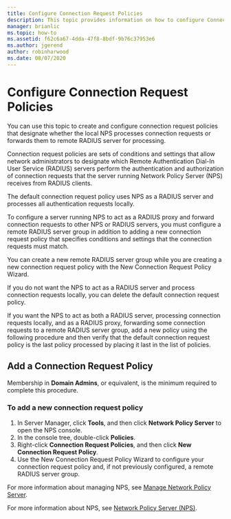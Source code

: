 ```yaml
---
title: Configure Connection Request Policies
description: This topic provides information on how to configure Connection Request Policies in Network Policy Server in Windows Server 2016.
manager: brianlic
ms.topic: how-to
ms.assetid: f62c6a67-4dda-47f8-8bdf-9b76c37953e6
ms.author: jgerend
author: robinharwood
ms.date: 08/07/2020
---
```


# Configure Connection Request Policies

You can use this topic to create and configure connection request policies that designate whether the local NPS processes connection requests or forwards them to remote RADIUS server for processing.

Connection request policies are sets of conditions and settings that allow network administrators to designate which Remote Authentication Dial-In User Service (RADIUS) servers perform the authentication and authorization of connection requests that the server running Network Policy Server \(NPS\) receives from RADIUS clients.

The default connection request policy uses NPS as a RADIUS server and processes all authentication requests locally.

To configure a server running NPS to act as a RADIUS proxy and forward connection requests to other NPS or RADIUS servers, you must configure a remote RADIUS server group in addition to adding a new connection request policy that specifies conditions and settings that the connection requests must match.

You can create a new remote RADIUS server group while you are creating a new connection request policy with the New Connection Request Policy Wizard.

If you do not want the NPS to act as a RADIUS server and process connection requests locally, you can delete the default connection request policy.

If you want the NPS to act as both a RADIUS server, processing connection requests locally, and as a RADIUS proxy, forwarding some connection requests to a remote RADIUS server group, add a new policy using the following procedure and then verify that the default connection request policy is the last policy processed by placing it last in the list of policies.

## Add a Connection Request Policy

Membership in **Domain Admins**, or equivalent, is the minimum required to complete this procedure.

### To add a new connection request policy

1. In Server Manager, click **Tools**, and then click **Network Policy Server** to open the NPS console.
2. In the console tree, double-click **Policies**.
3. Right-click **Connection Request Policies**, and then click **New Connection Request Policy**.
4. Use the New Connection Request Policy Wizard to configure your connection request policy and, if not previously configured, a remote RADIUS server group.


For more information about managing NPS, see [Manage Network Policy Server](nps-manage-top.md).

For more information about NPS, see [Network Policy Server (NPS)](nps-top.md).

